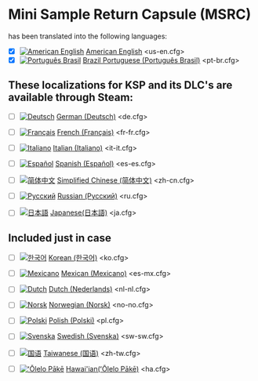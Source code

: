 <!--
Localizations.md v1.0.1.0
Mini Sample Return Capsule (MSRC)
created: 01 Feb 2022
updated: 01 Feb 2022
-->

# Mini Sample Return Capsule (MSRC)

has been translated into the following languages:
- [x] [![American English][EN]][EN] [American English][EN] <us-en.cfg>  
- [x] [![Português Brasil][BR]][BR] [Brazil Portuguese (Português Brasil)][BR] <pt-br.cfg>  

## These localizations for KSP and its DLC's are available through Steam:

- [ ] [![Deutsch][DE]][DE] [German (Deutsch)][DE]  <de.cfg>  

[DE]: https://raw.githubusercontent.com/zer0Kerbal/zer0Kerbal/zed'K/Localization/img/German-flag-sm.png "Deutsch"

- [ ] [![Français][FR]][FR] [French (Français)][FR] <fr-fr.cfg>  

[FR]: https://raw.githubusercontent.com/zer0Kerbal/zer0Kerbal/zed'K/Localization/img/French-flag-sm.png "Français"

- [ ] [![Italiano][IT]][IT] [Italian (Italiano)][IT] <it-it.cfg>  

[IT]: https://raw.githubusercontent.com/zer0Kerbal/zer0Kerbal/zed'K/Localization/img/Italian-flag-sm.png "Italiano"

- [ ] [![Español][ES]][ES] [Spanish (Español)][ES] <es-es.cfg>  

[ES]: https://raw.githubusercontent.com/zer0Kerbal/zer0Kerbal/zed'K/Localization/img/Spanish-flag-sm.png "Español"

- [ ] [![简体中文][CN]][CN] [Simplified Chinese (简体中文)][CN] <zh-cn.cfg>  

[CN]: https://raw.githubusercontent.com/zer0Kerbal/zer0Kerbal/zed'K/Localization/img/Chinese-flag-sm.png "简体中文"

- [ ] [![Русский][RU]][RU] [Russian (Русский)][RU] <ru.cfg>  

[RU]: https://raw.githubusercontent.com/zer0Kerbal/zer0Kerbal/zed'K/Localization/img/Russian-flag-sm.png "Русский"

- [ ] [![日本語][JA]][JA] [Japanese(日本語)][JA] <ja.cfg>  

[JA]: https://raw.githubusercontent.com/zer0Kerbal/zer0Kerbal/zed'K/Localization/img/Japanese-flag-sm.png "日本語"

## Included just in case

- [ ] [![한국어][KO]][KO] [Korean (한국어)][KO] <ko.cfg>  

[KO]: https://raw.githubusercontent.com/zer0Kerbal/zer0Kerbal/zed'K/Localization/img/South-Korean-flag-sm.png "한국어"

- [ ] [![Mexicano][ME]][ME] [Mexican (Mexicano)][ME] <es-mx.cfg>  

[ME]: https://raw.githubusercontent.com/zer0Kerbal/zer0Kerbal/zed'K/Localization/img/Mexican-flag-sm.png "Mexicano"

- [ ] [![Dutch][NL]][NL] [Dutch (Nederlands)][NL] <nl-nl.cfg>  

[NL]: https://raw.githubusercontent.com/zer0Kerbal/zer0Kerbal/zed'K/Localization/img/Dutch-flag-sm.png "Dutch"

- [ ] [![Norsk][NO]][NO] [Norwegian (Norsk)][NO] <no-no.cfg>  

[NO]: https://raw.githubusercontent.com/zer0Kerbal/zer0Kerbal/zed'K/Localization/img/Norwegian-flag-sm.png "Norsk"

- [ ] [![Polski][PO]][PO] [Polish (Polski)][PO] <pl.cfg>  

[PO]: https://raw.githubusercontent.com/zer0Kerbal/zer0Kerbal/zed'K/Localization/img/Polish-flag-sm.png "Polski"

- [ ] [![Svenska][SW]][SW] [Swedish (Svenska)][SW] <sw-sw.cfg>  

[SW]: https://raw.githubusercontent.com/zer0Kerbal/zer0Kerbal/zed'K/Localization/img/Swedish-flag-sm.png "Svenska"

- [ ] [![国语][TW]][TW] [Taiwanese (国语)][TW] <zh-tw.cfg>


[TW]: https://raw.githubusercontent.com/zer0Kerbal/zer0Kerbal/zed'K/Localization/img/Taiwanese-flag-sm.png "国语"

- [ ] [![ʻŌlelo Pākē][EN]][EN] [Hawai'ian(ʻŌlelo Pākē)][HA] <ha.cfg>  

[HA]: https://raw.githubusercontent.com/zer0Kerbal/zer0Kerbal/zed'K/Localization/img/Hawaii-flag-sm.png "ʻŌlelo Pākē"

<!-- Localization -->
[URL:lclztn]: https://github.com/zer0Kerbal/localization/blob/master/readme.md "Localization" 
[URL:qs]: https://github.com/zer0Kerbal/localization/blob/master/readme.md "Quick Start"

[BR]: https://raw.githubusercontent.com/zer0Kerbal/zer0Kerbal/zed'K/Localization/img/Brazilian-flag-sm.png "Brazil"
[EN]: https://raw.githubusercontent.com/zer0Kerbal/zer0Kerbal/zed'K/Localization/img/American-flag-sm.png "American English"


<!-- this file CC BY-NC-ND 3.0 Unported by zer0Kerbal>
